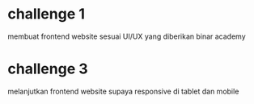 # challenge 1
membuat frontend website sesuai UI/UX yang diberikan binar academy
# challenge 3
melanjutkan frontend website supaya responsive di tablet dan mobile
